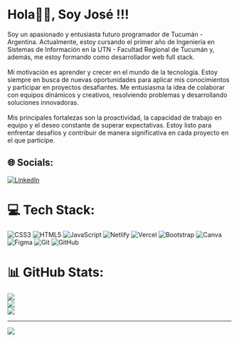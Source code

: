 # Hola👋🏻, Soy José !!!
Soy un apasionado y entusiasta futuro programador de Tucumán - Argentina. Actualmente, estoy cursando el primer año de Ingeniería en Sistemas de Información en la UTN - Facultad Regional de Tucumán y, además, me estoy formando como desarrollador web full stack.<br><br>Mi motivación es aprender y crecer en el mundo de la tecnología. Estoy siempre en busca de nuevas oportunidades para aplicar mis conocimientos y participar en proyectos desafiantes. Me entusiasma la idea de colaborar con equipos dinámicos y creativos, resolviendo problemas y desarrollando soluciones innovadoras.<br><br>Mis principales fortalezas son la proactividad, la capacidad de trabajo en equipo y el deseo constante de superar expectativas. Estoy listo para enfrentar desafíos y contribuir de manera significativa en cada proyecto en el que participe.


## 🌐 Socials:
[![LinkedIn](https://img.shields.io/badge/LinkedIn-%230077B5.svg?logo=linkedin&logoColor=white)](https://linkedin.com/in/JoseSimonDiaz) 

# 💻 Tech Stack:
![CSS3](https://img.shields.io/badge/css3-%231572B6.svg?style=for-the-badge&logo=css3&logoColor=white) ![HTML5](https://img.shields.io/badge/html5-%23E34F26.svg?style=for-the-badge&logo=html5&logoColor=white) ![JavaScript](https://img.shields.io/badge/javascript-%23323330.svg?style=for-the-badge&logo=javascript&logoColor=%23F7DF1E) ![Netlify](https://img.shields.io/badge/netlify-%23000000.svg?style=for-the-badge&logo=netlify&logoColor=#00C7B7) ![Vercel](https://img.shields.io/badge/vercel-%23000000.svg?style=for-the-badge&logo=vercel&logoColor=white) ![Bootstrap](https://img.shields.io/badge/bootstrap-%238511FA.svg?style=for-the-badge&logo=bootstrap&logoColor=white) ![Canva](https://img.shields.io/badge/Canva-%2300C4CC.svg?style=for-the-badge&logo=Canva&logoColor=white) ![Figma](https://img.shields.io/badge/figma-%23F24E1E.svg?style=for-the-badge&logo=figma&logoColor=white) ![Git](https://img.shields.io/badge/git-%23F05033.svg?style=for-the-badge&logo=git&logoColor=white) ![GitHub](https://img.shields.io/badge/github-%23121011.svg?style=for-the-badge&logo=github&logoColor=white)
# 📊 GitHub Stats:
![](https://github-readme-stats.vercel.app/api?username=JoseSimonDiaz&theme=dark&hide_border=false&include_all_commits=false&count_private=false)<br/>
![](https://github-readme-streak-stats.herokuapp.com/?user=JoseSimonDiaz&theme=dark&hide_border=false)<br/>
![](https://github-readme-stats.vercel.app/api/top-langs/?username=JoseSimonDiaz&theme=dark&hide_border=false&include_all_commits=false&count_private=false&layout=compact)

---
[![](https://visitcount.itsvg.in/api?id=JoseSimonDiaz&icon=0&color=0)](https://visitcount.itsvg.in)

<!-- Proudly created with GPRM ( https://gprm.itsvg.in ) -->
